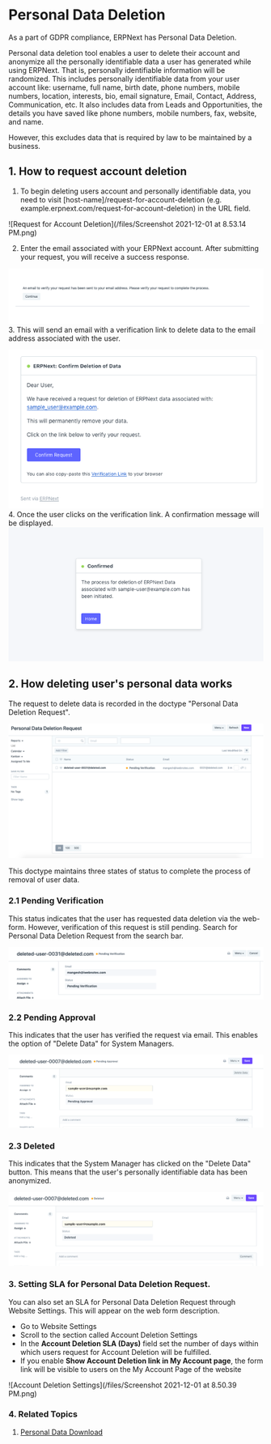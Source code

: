 
# Personal Data Deletion


As a part of GDPR compliance, ERPNext has Personal Data Deletion.


Personal data deletion tool enables a user to delete their account and anonymize all the personally identifiable data a user has generated while using ERPNext. That is, personally identifiable information will be randomized. This includes personally identifiable data from your user account like: username, full name, birth date, phone numbers, mobile numbers, location, interests, bio, email signature, Email, Contact, Address, Communication, etc. It also includes data from Leads and Opportunities, the details you have saved like phone numbers, mobile numbers, fax, website, and name.


However, this excludes data that is required by law to be maintained by a business.


## 1. How to request account deletion


1. To begin deleting users account and personally identifiable data, you need to visit [host-name]/request-for-account-deletion (e.g. example.erpnext.com/request-for-account-deletion) in the URL field.


![Request for Account Deletion](/files/Screenshot 2021-12-01 at 8.53.14 PM.png)


2. Enter the email associated with your ERPNext account. After submitting your request, you will receive a success response.


![Deletion Request Success](/files/deletion-request-success.png)
3. This will send an email with a verification link to delete data to the email address associated with the user.


![Verification Email](/files/verification-email.png)
4. Once the user clicks on the verification link. A confirmation message will be displayed.
![Confirmed Verification](/files/confirmed-verification.png)


## 2. How deleting user's personal data works


The request to delete data is recorded in the doctype "Personal Data Deletion Request".


![Personal Data Download Request Doctype](/files/personal-data-deletion-request-doctype.png)


This doctype maintains three states of status to complete the process of removal of user data.


### 2.1 Pending Verification


This status indicates that the user has requested data deletion via the web-form. However, verification of this request is still pending. Search for Personal Data Deletion Request from the search bar.


![Pending Verification](/files/pending-verification.png)


### 2.2 Pending Approval


This indicates that the user has verified the request via email. This enables the option of "Delete Data" for System Managers.


![Pending Approval](/files/pending-approval.png)


### 2.3 Deleted


This indicates that the System Manager has clicked on the "Delete Data" button. This means that the user's personally identifiable data has been anonymized.


![Deleted User](/files/deleted-user.png)


### 3. Setting SLA for Personal Data Deletion Request.


You can also set an SLA for Personal Data Deletion Request through Website Settings. This will appear on the web form description.


* Go to Website Settings
* Scroll to the section called Account Deletion Settings
* In the **Account Deletion SLA (Days)** field set the number of days within which users request for Account Deletion will be fulfilled.
* If you enable **Show Account Deletion link in My Account page**, the form link will be visible to users on the My Account Page of the website


![Account Deletion Settings](/files/Screenshot 2021-12-01 at 8.50.39 PM.png)


### 4. Related Topics


1. [Personal Data Download](/docs/v13/user/manual/en/setting-up/personal-data-download)


